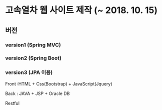 # 고속열차 웹 사이트 제작 (~ 2018. 10. 15)

## 버전

### version1 (Spring MVC)

### version2 (Spring Boot)

### version3 (JPA 이용)




Front :HTML + Css(Bootstrap) + JavaScript(Jquery)

Back : JAVA + JSP + Oracle DB

Restful
